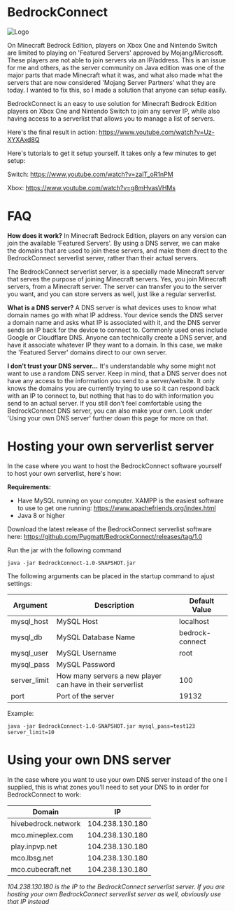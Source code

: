 # BedrockConnect

![Logo](https://i.imgur.com/H9zVzGT.png)

On Minecraft Bedrock Edition, players on Xbox One and Nintendo Switch are limited to playing on 'Featured Servers' approved by Mojang/Microsoft. These players are not able to join servers via an IP/address. This is an issue for me and others, as the server community on Java edition was one of the major parts that made Minecraft what it was, and what also made what the servers that are now considered 'Mojang Server Partners' what they are today. I wanted to fix this, so I made a solution that anyone can setup easily.

BedrockConnect is an easy to use solution for Minecraft Bedrock Edition players on Xbox One and Nintendo Switch to join any server IP, while also having access to a serverlist that allows you to manage a list of servers.

Here's the final result in action: https://www.youtube.com/watch?v=Uz-XYXAxd8Q

Here's tutorials to get it setup yourself. It takes only a few minutes to get setup:

Switch: https://www.youtube.com/watch?v=zalT_oR1nPM

Xbox: https://www.youtube.com/watch?v=g8mHvasVHMs

# FAQ

**How does it work?** In Minecraft Bedrock Edition, players on any version can join the available 'Featured Servers'. By using a DNS server, we can make the domains that are used to join these servers, and make them direct to the BedrockConnect serverlist server, rather than their actual servers.

The BedrockConnect serverlist server, is a specially made Minecraft server that serves the purpose of joining Minecraft servers. Yes, you join Minecraft servers, from a Minecraft server. The server can transfer you to the server you want, and you can store servers as well, just like a regular serverlist.

**What is a DNS server?** A DNS server is what devices uses to know what domain names go with what IP address. Your device sends the DNS server a domain name and asks what IP is associated with it, and the DNS server sends an IP back for the device to connect to. Commonly used ones include Google or Cloudflare DNS. Anyone can technically create a DNS server, and have it associate whatever IP they want to a domain. In this case, we make the 'Featured Server' domains direct to our own server.

**I don't trust your DNS server...** It's understandable why some might not want to use a random DNS server. Keep in mind, that a DNS server does not have any access to the information you send to a server/website. It only knows the domains you are currently trying to use so it can respond back with an IP to connect to, but nothing that has to do with information you send to an actual server. If you still don't feel comfortable using the BedrockConnect DNS server, you can also make your own. Look under 'Using your own DNS server' further down this page for more on that.



# Hosting your own serverlist server

In the case where you want to host the BedrockConnect software yourself to host your own serverlist, here's how:


**Requirements:**
- Have MySQL running on your computer. XAMPP is the easiest software to use to get one running: https://www.apachefriends.org/index.html
- Java 8 or higher

Download the latest release of the BedrockConnect serverlist software here: https://github.com/Pugmatt/BedrockConnect/releases/tag/1.0

Run the jar with the following command
```
java -jar BedrockConnect-1.0-SNAPSHOT.jar
```

The following arguments can be placed in the startup command to ajust settings:

| Argument  | Description | Default Value |
| ------------- | ------------- | ------------- |
| mysql_host  | MySQL Host  | localhost |
| mysql_db | MySQL Database Name  | bedrock-connect |
| mysql_user | MySQL Username  | root |
| mysql_pass | MySQL Password  |  |
| server_limit | How many servers a new player can have in their serverlist  | 100 |
| port | Port of the server  | 19132 |

Example:
```
java -jar BedrockConnect-1.0-SNAPSHOT.jar mysql_pass=test123 server_limit=10
```

# Using your own DNS server

In the case where you want to use your own DNS server instead of the one I supplied, this is what zones you'll need to set your DNS to in order for BedrockConnect to work:

| Domain  | IP |
| ------------- | ------------- |
| hivebedrock.network  | 104.238.130.180  |
| mco.mineplex.com | 104.238.130.180  | 
| play.inpvp.net | 104.238.130.180  |
| mco.lbsg.net | 104.238.130.180  |
| mco.cubecraft.net | 104.238.130.180  |

*104.238.130.180 is the IP to the BedrockConnect serverlist server. If you are hosting your own BedrockConnect serverlist server as well, obviously use that IP instead*
